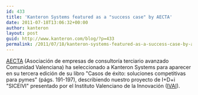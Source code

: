 ```yaml
---
id: 433
title: 'Kanteron Systems featured as a "success case" by AECTA'
date: 2011-07-18T13:06:32+00:00
author: kanteron
layout: post
guid: http://www.kanteron.com/blog/?p=433
permalink: /2011/07/18/kanteron-systems-featured-as-a-success-case-by-aecta/
---
```

<a href="http://www.aecta.org/" target="_blank">AECTA</a> (Asociación de empresas de consultoría terciario avanzado Comunidad Valenciana) ha seleccionado a Kanteron Systems para aparecer en su tercera edición de su libro "Casos de éxito: soluciones competitivas para pymes" (págs. 191-197), describiendo nuestro proyecto de I+D+i "SICEIVI" presentado por el Instituto Valenciano de la Innovación (<a href="http://www.ivai.es/" target="_blank">IVAI</a>).
